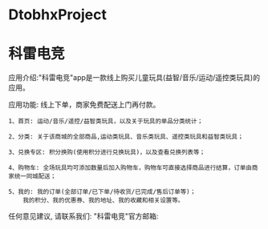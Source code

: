 # DtobhxProject
# 科雷电竞

  应用介绍:"科雷电竞"app是一款线上购买儿童玩具(益智/音乐/运动/遥控类玩具)的应用。

  应用功能: 线上下单，商家免费配送上门再付款。
  
    1、首页: 运动/音乐/遥控/益智类玩具，以及关于玩具的单品分类统计；
    
    2、分类: 关于该商城的全部商品,运动类玩具、音乐类玩具、遥控类玩具和益智类玩具；
    
    3、兑换专区: 积分换购(使用积分进行兑换玩具)，以及查看兑换列表等；
    
    4、购物车: 全场玩具均可添加数量后加入购物车，购物车可直接选择商品进行结算，订单由商家统一同城配送；
    
    5、我的: 我的订单(全部订单/已下单/待收货/已完成/售后订单等)；
        我的积分、我的优惠券、我的地址、我的收藏和相关设置等。

  任何意见建议, 请联系我们: 
  "科雷电竞"官方邮箱: 
